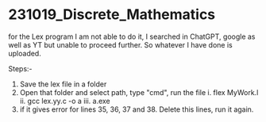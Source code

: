 # 231019_Discrete_Mathematics
for the Lex program I am not able to do it, I searched in ChatGPT, google as well as YT but unable to proceed further. So whatever I have done is uploaded.

Steps:-
1. Save the lex file in a folder
2. Open that folder and select path, type "cmd", run the file
  i. flex MyWork.l
  ii. gcc lex.yy.c -o a
  iii. a.exe
3. if it gives error for lines 35, 36, 37 and 38. Delete this lines, run it again.
